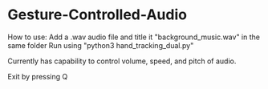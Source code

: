 # Gesture-Controlled-Audio

How to use:
Add a .wav audio file and title it "background_music.wav" in the same folder
Run using "python3 hand_tracking_dual.py"

Currently has capability to control volume, speed, and pitch of audio.

Exit by pressing Q
